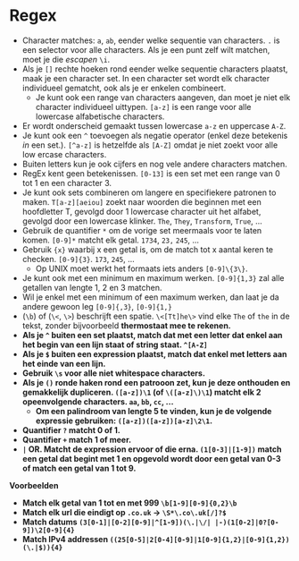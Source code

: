 # Regex
- Character matches: `a`, `ab`, eender welke sequentie van characters. `.` is een selector voor alle characters. Als je een punt zelf wilt matchen, moet je die <i>escapen</i> `\i`.
- Als je `[]` rechte hoeken rond eender welke sequentie characters plaatst, maak je een character set. In een character set wordt elk character individueel gematcht, ook als je er enkelen combineert.
  - Je kunt ook een range van characters aangeven, dan moet je niet elk character individueel uittypen. `[a-z]` is een range voor alle lowercase alfabetische characters.
- Er wordt onderscheid gemaakt tussen lowercase `a-z` en uppercase `A-Z`.
- Je kunt ook een `^` toevoegen als negatie operator (enkel deze betekenis <i>in</i> een set.). `[^a-z]` is hetzelfde als `[A-Z]` omdat je niet zoekt voor alle low ercase characters.
- Buiten letters kun je ook cijfers en nog vele andere characters matchen.
- RegEx kent geen betekenissen. `[0-13]` is een set met een range van 0 tot 1 en een character 3.
- Je kunt ook sets combineren om langere en specifiekere patronen to maken. `T[a-z][aeiou]` zoekt naar woorden die beginnen met een hoofdletter T, gevolgd door 1 lowercase character uit het alfabet, gevolgd door een lowercase klinker. `The`, `They`, `Transform`, `True`, ... 
- Gebruik de quantifier `*` om de vorige set meermaals voor te laten komen. `[0-9]*` matcht elk getal. `1734`, `23,` `245`, ...
- Gebruik `{x}` waarbij x een getal is, om de match tot x aantal keren te checken. `[0-9]{3}`. `173`, `245`, ...
  - Op UNIX moet werkt het formaats iets anders `[0-9]\{3\}`.
- Je kunt ook met een minimum en maximum werken. `[0-9]{1,3}` zal alle getallen van lengte 1, 2 en 3 matchen.
- Wil je enkel met een minimum of een maximum werken, dan laat je da andere gewoon leg `[0-9]{,3}`, `[0-9]{1,}`
-  (`\b`) of (`\<`, `\>`) beschrijft een spatie. `\<[Tt]he\>` vind elke `The` of `the` in de tekst, zonder bijvoorbeeld <b>the<b>rmostaat mee te rekenen.
- Als je `^` buiten een set plaatst, match dat met een letter dat enkel aan het begin van een lijn staat of string staat. `^[A-Z]`
- Als je `$` buiten een expression plaatst, match dat enkel met letters aan het einde van een lijn.
- Gebruik `\s` voor alle niet whitespace characters.
- Als je `()` ronde haken rond een patrooon zet, kun je deze onthouden en gemakkelijk dupliceren. `([a-z])\1` (of `\([a-z]\)\1`) matcht elk 2 opeenvolgende characters. `aa`, `bb`, `cc`, ...
  - Om een palindroom van lengte 5 te vinden, kun je de volgende expressie gebruiken: `([a-z])([a-z])[a-z]\2\1`.
- Quantifier `?` matcht 0 of 1.
- Quantifier `+` match 1 of meer.
- `|` OR. Matcht de expression ervoor of die erna. `(1[0-3]|[1-9])` match een getal dat begint met 1 en opgevold wordt door een getal van 0-3 of match een getal van 1 tot 9.


**Voorbeelden**
- Match elk getal van 1 tot en met 999 `\b[1-9][0-9]{0,2}\b`
- Match elk url die eindigt op `.co.uk` -> `\S*\.co\.uk[/]?$`
- Match datums `(3[0-1]|[0-2][0-9]|^[1-9])(\.|\/| |-)(1[0-2]|0?[0-9])\2[0-9]{4}`
- Match IPv4 addressen `((25[0-5]|2[0-4][0-9]|1[0-9]{1,2}|[0-9]{1,2})(\.|$)){4}`